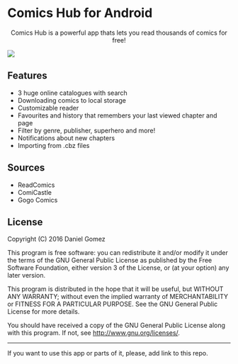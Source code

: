 # Comics Hub for Android
<p align="center">Comics Hub is a powerful app thats lets you read thousands of comics for free!</p>

<img src="https://i.imgsafe.org/791a8e938f.png">

## Features
 - 3 huge online catalogues with search
 - Downloading comics to local storage
 - Customizable reader
 - Favourites and history that remembers your last viewed chapter and page
 - Filter by genre, publisher, superhero and more!
 - Notifications about new chapters
 - Importing from .cbz files

## Sources
 - ReadComics
 - ComiCastle
 - Gogo Comics

## License

Copyright (C) 2016 Daniel Gomez

This program is free software: you can redistribute it and/or modify it under the terms of the GNU General Public License as published by the Free Software Foundation, either version 3 of the License, or (at your option) any later version.

This program is distributed in the hope that it will be useful, but WITHOUT ANY WARRANTY; without even the implied warranty of MERCHANTABILITY or FITNESS FOR A PARTICULAR PURPOSE. See the GNU General Public License for more details.

You should have received a copy of the GNU General Public License along with this program. If not, see http://www.gnu.org/licenses/.

---

If you want to use this app or parts of it, please, add link to this repo.
